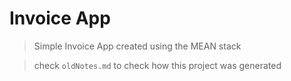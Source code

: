 # Invoice App

> Simple Invoice App created using the MEAN stack

> check `oldNotes.md` to check how this project was generated
